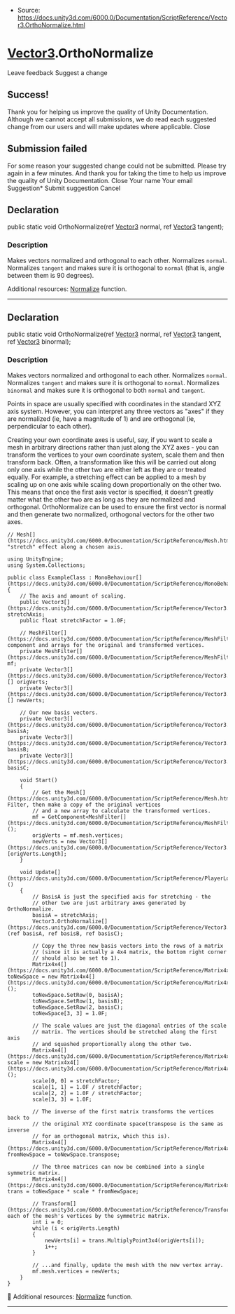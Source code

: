 * Source: https://docs.unity3d.com/6000.0/Documentation/ScriptReference/Vector3.OrthoNormalize.html

#  [Vector3](https://docs.unity3d.com/6000.0/Documentation/ScriptReference/Vector3.html).OrthoNormalize
Leave feedback
Suggest a change
## Success!
Thank you for helping us improve the quality of Unity Documentation. Although we cannot accept all submissions, we do read each suggested change from our users and will make updates where applicable.
Close
## Submission failed
For some reason your suggested change could not be submitted. Please <a>try again</a> in a few minutes. And thank you for taking the time to help us improve the quality of Unity Documentation.
Close
Your name Your email Suggestion* Submit suggestion
Cancel
## Declaration
public static void OrthoNormalize(ref [Vector3](https://docs.unity3d.com/6000.0/Documentation/ScriptReference/Vector3.html) normal, ref [Vector3](https://docs.unity3d.com/6000.0/Documentation/ScriptReference/Vector3.html) tangent); 
### Description
Makes vectors normalized and orthogonal to each other.
Normalizes `normal`. Normalizes `tangent` and makes sure it is orthogonal to `normal` (that is, angle between them is 90 degrees).  
  
Additional resources: [Normalize](https://docs.unity3d.com/6000.0/Documentation/ScriptReference/Vector3.Normalize.html) function.
* * *
## Declaration
public static void OrthoNormalize(ref [Vector3](https://docs.unity3d.com/6000.0/Documentation/ScriptReference/Vector3.html) normal, ref [Vector3](https://docs.unity3d.com/6000.0/Documentation/ScriptReference/Vector3.html) tangent, ref [Vector3](https://docs.unity3d.com/6000.0/Documentation/ScriptReference/Vector3.html) binormal); 
### Description
Makes vectors normalized and orthogonal to each other.
Normalizes `normal`. Normalizes `tangent` and makes sure it is orthogonal to `normal`. Normalizes `binormal` and makes sure it is orthogonal to both `normal` and `tangent`.  
  
Points in space are usually specified with coordinates in the standard XYZ axis system. However, you can interpret any three vectors as "axes" if they are normalized (ie, have a magnitude of 1) and are orthogonal (ie, perpendicular to each other).  
  
Creating your own coordinate axes is useful, say, if you want to scale a mesh in arbitrary directions rather than just along the XYZ axes - you can transform the vertices to your own coordinate system, scale them and then transform back. Often, a transformation like this will be carried out along only one axis while the other two are either left as they are or treated equally. For example, a stretching effect can be applied to a mesh by scaling up on one axis while scaling down proportionally on the other two. This means that once the first axis vector is specified, it doesn't greatly matter what the other two are as long as they are normalized and orthogonal. OrthoNormalize can be used to ensure the first vector is normal and then generate two normalized, orthogonal vectors for the other two axes.
```
// Mesh[](https://docs.unity3d.com/6000.0/Documentation/ScriptReference/Mesh.html) "stretch" effect along a chosen axis.  
  
using UnityEngine;
using System.Collections;  
  
public class ExampleClass : MonoBehaviour[](https://docs.unity3d.com/6000.0/Documentation/ScriptReference/MonoBehaviour.html)
{
    // The axis and amount of scaling.
    public Vector3[](https://docs.unity3d.com/6000.0/Documentation/ScriptReference/Vector3.html) stretchAxis;
    public float stretchFactor = 1.0F;  
  
    // MeshFilter[](https://docs.unity3d.com/6000.0/Documentation/ScriptReference/MeshFilter.html) component and arrays for the original and transformed vertices.
    private MeshFilter[](https://docs.unity3d.com/6000.0/Documentation/ScriptReference/MeshFilter.html) mf;
    private Vector3[](https://docs.unity3d.com/6000.0/Documentation/ScriptReference/Vector3.html)[] origVerts;
    private Vector3[](https://docs.unity3d.com/6000.0/Documentation/ScriptReference/Vector3.html)[] newVerts;  
  
    // Our new basis vectors.
    private Vector3[](https://docs.unity3d.com/6000.0/Documentation/ScriptReference/Vector3.html) basisA;
    private Vector3[](https://docs.unity3d.com/6000.0/Documentation/ScriptReference/Vector3.html) basisB;
    private Vector3[](https://docs.unity3d.com/6000.0/Documentation/ScriptReference/Vector3.html) basisC;  
  
    void Start()
    {
        // Get the Mesh[](https://docs.unity3d.com/6000.0/Documentation/ScriptReference/Mesh.html) Filter, then make a copy of the original vertices
        // and a new array to calculate the transformed vertices.
        mf = GetComponent<MeshFilter[](https://docs.unity3d.com/6000.0/Documentation/ScriptReference/MeshFilter.html)>();
        origVerts = mf.mesh.vertices;
        newVerts = new Vector3[](https://docs.unity3d.com/6000.0/Documentation/ScriptReference/Vector3.html)[origVerts.Length];
    }  
  
    void Update[](https://docs.unity3d.com/6000.0/Documentation/ScriptReference/PlayerLoop.Update.html)()
    {
        // BasisA is just the specified axis for stretching - the
        // other two are just arbitrary axes generated by OrthoNormalize.
        basisA = stretchAxis;
        Vector3.OrthoNormalize[](https://docs.unity3d.com/6000.0/Documentation/ScriptReference/Vector3.OrthoNormalize.html)(ref basisA, ref basisB, ref basisC);  
  
        // Copy the three new basis vectors into the rows of a matrix
        // (since it is actually a 4x4 matrix, the bottom right corner
        // should also be set to 1).
        Matrix4x4[](https://docs.unity3d.com/6000.0/Documentation/ScriptReference/Matrix4x4.html) toNewSpace = new Matrix4x4[](https://docs.unity3d.com/6000.0/Documentation/ScriptReference/Matrix4x4.html)();
        toNewSpace.SetRow(0, basisA);
        toNewSpace.SetRow(1, basisB);
        toNewSpace.SetRow(2, basisC);
        toNewSpace[3, 3] = 1.0F;  
  
        // The scale values are just the diagonal entries of the scale
        // matrix. The vertices should be stretched along the first axis
        // and squashed proportionally along the other two.
        Matrix4x4[](https://docs.unity3d.com/6000.0/Documentation/ScriptReference/Matrix4x4.html) scale = new Matrix4x4[](https://docs.unity3d.com/6000.0/Documentation/ScriptReference/Matrix4x4.html)();
        scale[0, 0] = stretchFactor;
        scale[1, 1] = 1.0F / stretchFactor;
        scale[2, 2] = 1.0F / stretchFactor;
        scale[3, 3] = 1.0F;  
  
        // The inverse of the first matrix transforms the vertices back to
        // the original XYZ coordinate space(transpose is the same as inverse
        // for an orthogonal matrix, which this is).
        Matrix4x4[](https://docs.unity3d.com/6000.0/Documentation/ScriptReference/Matrix4x4.html) fromNewSpace = toNewSpace.transpose;  
  
        // The three matrices can now be combined into a single symmetric matrix.
        Matrix4x4[](https://docs.unity3d.com/6000.0/Documentation/ScriptReference/Matrix4x4.html) trans = toNewSpace * scale * fromNewSpace;  
  
        // Transform[](https://docs.unity3d.com/6000.0/Documentation/ScriptReference/Transform.html) each of the mesh's vertices by the symmetric matrix.
        int i = 0;
        while (i < origVerts.Length)
        {
            newVerts[i] = trans.MultiplyPoint3x4(origVerts[i]);
            i++;
        }  
  
        // ...and finally, update the mesh with the new vertex array.
        mf.mesh.vertices = newVerts;
    }
}

```

Additional resources: [Normalize](https://docs.unity3d.com/6000.0/Documentation/ScriptReference/Vector3.Normalize.html) function.
* * *
